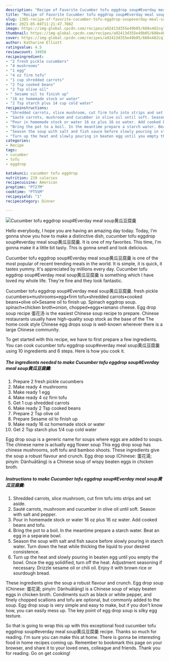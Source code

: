 ```yaml
---
description: "Recipe of Favorite Cucumber tofu eggdrop soup#Everday meal soup黄瓜豆腐羹"
title: "Recipe of Favorite Cucumber tofu eggdrop soup#Everday meal soup黄瓜豆腐羹"
slug: 1385-recipe-of-favorite-cucumber-tofu-eggdrop-soupeverday-meal-soup
date: 2021-05-04T11:21:47.708Z
image: https://img-global.cpcdn.com/recipes/a92413d355e49b05/680x482cq70/cucumber-tofu-eggdrop-soupeverday-meal-soup黄瓜豆腐羹-recipe-main-photo.jpg
thumbnail: https://img-global.cpcdn.com/recipes/a92413d355e49b05/680x482cq70/cucumber-tofu-eggdrop-soupeverday-meal-soup黄瓜豆腐羹-recipe-main-photo.jpg
cover: https://img-global.cpcdn.com/recipes/a92413d355e49b05/680x482cq70/cucumber-tofu-eggdrop-soupeverday-meal-soup黄瓜豆腐羹-recipe-main-photo.jpg
author: Katharine Elliott
ratingvalue: 4.5
reviewcount: 34958
recipeingredient:
- "2 fresh pickle cucumbers"
- "4 mushrooms"
- "1 egg"
- "4 oz firm tofu"
- "1 cup shredded carrots"
- "2 Tsp cooked beans"
- "2 Tsp olive oil"
- " Sesame oil to finish up"
- "16 oz homemade stock or water"
- "2 Tsp starch plus 14 cup cold water"
recipeinstructions:
- "Shredded carrots, slice mushroom, cut firm tofu into strips and set aside."
- "Sauté carrots, mushroom and cucumber in olive oil until soft. Season with salt and pepper."
- "Pour in homemade stock or water 16 oz plus 16 oz water. Add cooked beans and tofu."
- "Bring the pot to a boil. In the meantime prepare a starch water. Beat an egg in a separate bowl."
- "Season the soup with salt and fish sauce before slowly pouring in starch water. Turn down the heat while thicking the liquid to your desired consistence."
- "Turn up the heat and slowly pouring in beaten egg until you empty the bowl. Once the egg solidified, turn off the heat. Adjustment seasoning if necessary. Drizzle sesame oil or chili oil. Enjoy it with brown rice or sourdough bread."
categories:
- Recipe
tags:
- cucumber
- tofu
- eggdrop

katakunci: cucumber tofu eggdrop 
nutrition: 219 calories
recipecuisine: American
preptime: "PT27M"
cooktime: "PT55M"
recipeyield: "1"
recipecategory: Dinner

---
```



![Cucumber tofu eggdrop soup#Everday meal soup黄瓜豆腐羹](https://img-global.cpcdn.com/recipes/a92413d355e49b05/680x482cq70/cucumber-tofu-eggdrop-soupeverday-meal-soup黄瓜豆腐羹-recipe-main-photo.jpg)

Hello everybody, I hope you are having an amazing day today. Today, I'm gonna show you how to make a distinctive dish, cucumber tofu eggdrop soup#everday meal soup黄瓜豆腐羹. It is one of my favorites. This time, I'm gonna make it a little bit tasty. This is gonna smell and look delicious.

Cucumber tofu eggdrop soup#Everday meal soup黄瓜豆腐羹 is one of the most popular of recent trending meals in the world. It is simple, it is quick, it tastes yummy. It's appreciated by millions every day. Cucumber tofu eggdrop soup#Everday meal soup黄瓜豆腐羹 is something which I have loved my whole life. They're fine and they look fantastic.

Cucumber tofu eggdrop soup#Everday meal soup黄瓜豆腐羹. fresh pickle cucumbers•mushrooms•egg•firm tofu•shredded carrots•cooked beans•olive oil•Sesame oil to finish up. Spinach eggdrop soup. spinach•chicken broth•onion, chopped•eggs•ramano cheese. Egg drop soup recipe 蛋花汤 is the easiest Chinese soup recipe to prepare. Chinese restaurants usually have high-quality soup stock as the base of the The home cook style Chinese egg drops soup is well-known wherever there is a large Chinese community.


To get started with this recipe, we have to first prepare a few ingredients. You can cook cucumber tofu eggdrop soup#everday meal soup黄瓜豆腐羹 using 10 ingredients and 6 steps. Here is how you cook it.

<!--inarticleads1-->

##### The ingredients needed to make Cucumber tofu eggdrop soup#Everday meal soup黄瓜豆腐羹:

1. Prepare 2 fresh pickle cucumbers
1. Make ready 4 mushrooms
1. Make ready 1 egg
1. Make ready 4 oz firm tofu
1. Get 1 cup shredded carrots
1. Make ready 2 Tsp cooked beans
1. Prepare 2 Tsp olive oil
1. Prepare  Sesame oil to finish up
1. Make ready 16 oz homemade stock or water
1. Get 2 Tsp starch plus 1/4 cup cold water


Egg drop soup is a generic name for soups where eggs are added to soups. The chinese name is actually egg flower soup This egg drop soup has chinese mushrooms, soft tofu and bamboo shoots. These ingredients give the soup a robust flavour and crunch. Egg drop soup (Chinese: 蛋花湯; pinyin: Dànhuātāng) is a Chinese soup of wispy beaten eggs in chicken broth. 

<!--inarticleads2-->

##### Instructions to make Cucumber tofu eggdrop soup#Everday meal soup黄瓜豆腐羹:

1. Shredded carrots, slice mushroom, cut firm tofu into strips and set aside.
1. Sauté carrots, mushroom and cucumber in olive oil until soft. Season with salt and pepper.
1. Pour in homemade stock or water 16 oz plus 16 oz water. Add cooked beans and tofu.
1. Bring the pot to a boil. In the meantime prepare a starch water. Beat an egg in a separate bowl.
1. Season the soup with salt and fish sauce before slowly pouring in starch water. Turn down the heat while thicking the liquid to your desired consistence.
1. Turn up the heat and slowly pouring in beaten egg until you empty the bowl. Once the egg solidified, turn off the heat. Adjustment seasoning if necessary. Drizzle sesame oil or chili oil. Enjoy it with brown rice or sourdough bread.


These ingredients give the soup a robust flavour and crunch. Egg drop soup (Chinese: 蛋花湯; pinyin: Dànhuātāng) is a Chinese soup of wispy beaten eggs in chicken broth. Condiments such as black or white pepper, and finely chopped scallions and tofu are optional, but commonly added to the soup. Egg drop soup is very simple and easy to make, but if you don&#39;t know how, you can easily mess up. The key point of egg drop soup is silky egg texture. 

So that is going to wrap this up with this exceptional food cucumber tofu eggdrop soup#everday meal soup黄瓜豆腐羹 recipe. Thanks so much for reading. I'm sure you can make this at home. There is gonna be interesting food in home recipes coming up. Remember to bookmark this page on your browser, and share it to your loved ones, colleague and friends. Thank you for reading. Go on get cooking!
